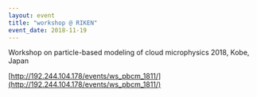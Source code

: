```yaml
---
layout: event
title: "workshop @ RIKEN"
event_date: 2018-11-19
---
```


Workshop on particle-based modeling of cloud microphysics 2018, Kobe, Japan

[http://192.244.104.178/events/ws_pbcm_1811/](http://192.244.104.178/events/ws_pbcm_1811/)
